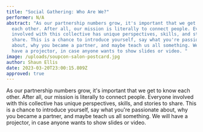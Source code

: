 ```yaml
---
title: "Social Gathering: Who Are We?"
performer: N/A
abstract: "As our partnership numbers grow, it's important that we get to know
  each other. After all, our mission is literally to connect people. Everyone
  involved with this collective has unique perspectives, skills, and stories to
  share. This is a chance to introduce yourself, say what you're passionate
  about, why you became a partner, and maybe teach us all something. We will
  have a projector, in case anyone wants to show slides or video. "
image: /uploads/soupcon-salon-postcard.jpg
author: Shaun Ellis
date: 2023-03-20T23:00:15.809Z
approved: true
---
```

As our partnership numbers grow, it's important that we get to know each other. After all, our mission is literally to connect people. Everyone involved with this collective has unique perspectives, skills, and stories to share. This is a chance to introduce yourself, say what you're passionate about, why you became a partner, and maybe teach us all something. We will have a projector, in case anyone wants to show slides or video.